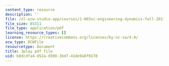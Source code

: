 ```yaml
---
content_type: resource
description: ''
file: /ol-ocw-studio-app/courses/2-003sc-engineering-dynamics-fall-2011/b8dcdfa4d52ad5083bd741de9a8f0178_f1pxiNDTyHc.pdf
file_size: 85311
file_type: application/pdf
learning_resource_types: []
license: https://creativecommons.org/licenses/by-nc-sa/4.0/
ocw_type: OCWFile
resourcetype: Document
title: 3play pdf file
uid: b8dcdfa4-d52a-d508-3bd7-41de9a8f0178
---
```

